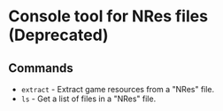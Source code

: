 # Console tool for NRes files (Deprecated)

## Commands

- `extract` - Extract game resources from a "NRes" file.
- `ls` - Get a list of files in a "NRes" file.